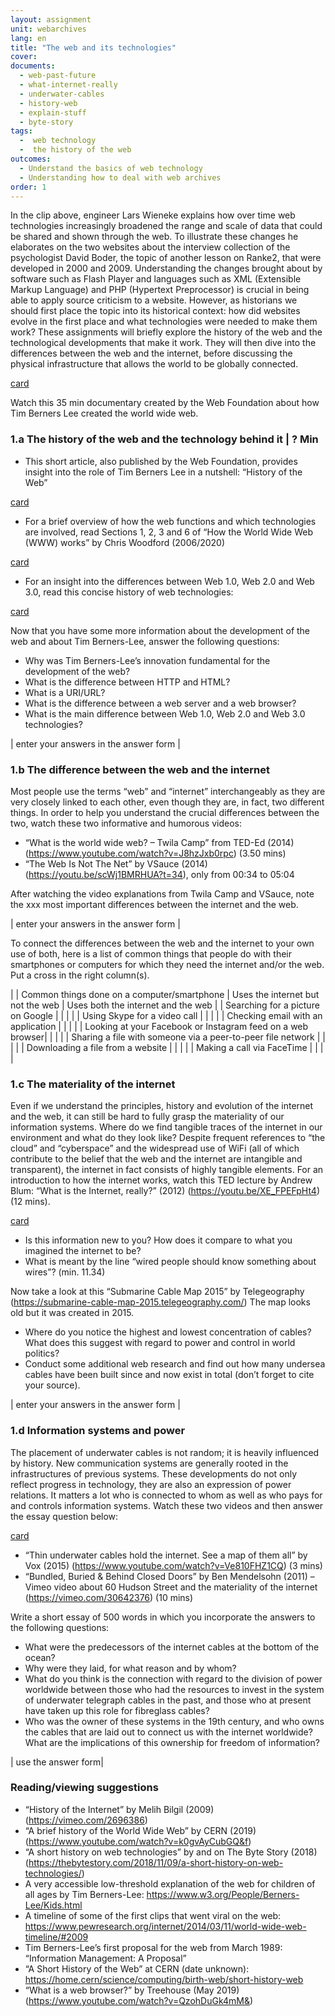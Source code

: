 ```yaml
---
layout: assignment
unit: webarchives
lang: en
title: "The web and its technologies"
cover:
documents:
  - web-past-future
  - what-internet-really
  - underwater-cables
  - history-web
  - explain-stuff
  - byte-story
tags:
  -  web technology
  -  the history of the web
outcomes:
  - Understand the basics of web technology
  - Understanding how to deal with web archives
order: 1
---
```

In the clip above, engineer Lars Wieneke explains how over time web technologies increasingly broadened the range and scale of data that could be shared and shown through the web. To illustrate these changes he elaborates on the two websites about the interview collection of the psychologist David Boder, the topic of another lesson on Ranke2, that were developed in 2000 and 2009.
Understanding the changes brought about by software such as Flash Player and languages such as XML (Extensible Markup Language) and PHP (Hypertext Preprocessor) is crucial in being able to apply source criticism to a website. However, as historians we should first place the topic into its historical context: how did websites evolve in the first place and what technologies were needed to make them work?
These assignments will briefly explore the history of the web and the technological developments that make it work. They will then dive into the differences between the web and the internet, before discussing the physical infrastructure that allows the world to be globally connected.


[card](web-past-future)


Watch this 35 min documentary created by the Web Foundation about how Tim Berners Lee created the world wide web. 

<!-- more -->

<!-- briefing-student -->

### 1.a The history of the web and the technology behind it | ? Min
<!-- section-contents -->

-	This short article, also published by the Web Foundation, provides insight into the role of Tim Berners Lee in a nutshell: “History of the Web” 

[card](history-web)

-	For a brief overview of how the web functions and which technologies are involved, read Sections 1, 2, 3 and 6 of “How the World Wide Web (WWW) works” by Chris Woodford (2006/2020) 

[card](explain-stuff)

-	For an insight into the differences between Web 1.0, Web 2.0 and Web 3.0, read this concise history of web technologies: 

[card](byte-story)

Now that you have some more information about the development of the web and about Tim Berners-Lee, answer the following questions:
-	Why was Tim Berners-Lee’s innovation fundamental for the development of the web?
-	What is the difference between HTTP and HTML?
-	What is a URI/URL?
-	What is the difference between a web server and a web browser?
-	What is the main difference between Web 1.0, Web 2.0 and Web 3.0 technologies?

| enter your answers in the answer form |


<!-- section -->

### 1.b The difference between the web and the internet
<!-- section-contents -->

Most people use the terms “web” and “internet” interchangeably as they are very closely linked to each other, even though they are, in fact, two different things. In order to help you understand the crucial differences between the two, watch these two informative and humorous videos:
-	“What is the world wide web? – Twila Camp” from TED-Ed (2014) (https://www.youtube.com/watch?v=J8hzJxb0rpc) (3.50 mins)
-	“The Web Is Not The Net” by VSauce (2014) (https://youtu.be/scWj1BMRHUA?t=34), only from 00:34 to 05:04

After watching the video explanations from Twila Camp and VSauce, note the xxx most important differences between the internet and the web.


| enter your answers in the answer form |



To connect the differences between the web and the internet to your own use of both, here is a list of common things that people do with their smartphones or computers for which they need the internet and/or the web. Put a cross in the right column(s).


| | Common things done on a computer/smartphone | Uses the internet but not the web | Uses both the internet and the web |
| Searching for a picture on Google	|  |  |  |
| Using Skype for a video call |  |  |  |
| Checking email with an application |  |  |  |
| Looking at your Facebook or Instagram feed on a web browser|  |  |  |
| Sharing a file with someone via a peer-to-peer file network |  |  |  |
| Downloading a file from a website |  |  |  |
| Making a call via FaceTime |  |  |  |

<!-- section -->

### 1.c The materiality of the internet
<!-- section-contents -->

Even if we understand the principles, history and evolution of the internet and the web, it can still be hard to fully grasp the materiality of our information systems. Where do we find tangible traces of the internet in our environment and what do they look like?
Despite frequent references to “the cloud” and “cyberspace” and the widespread use of WiFi (all of which contribute to the belief that the web and the internet are intangible and transparent), the internet in fact consists of highly tangible elements. For an introduction to how the internet works, watch this TED lecture by Andrew Blum: “What is the Internet, really?” (2012) (https://youtu.be/XE_FPEFpHt4) (12 mins).

[card](what-internet-really) 

-	Is this information new to you? How does it compare to what you imagined the internet to be?
-	What is meant by the line “wired people should know something about wires”? (min. 11.34)

Now take a look at this “Submarine Cable Map 2015” by Telegeography (https://submarine-cable-map-2015.telegeography.com/)
The map looks old but it was created in 2015.
-	Where do you notice the highest and lowest concentration of cables? What does this suggest with regard to power and control in world politics?
-	Conduct some additional web research and find out how many undersea cables have been built since and now exist in total (don’t forget to cite your source).

| enter your answers in the answer form |
<!-- section -->

### 1.d Information systems and power
<!-- section-contents -->

The placement of underwater cables is not random; it is heavily influenced by history. New communication systems are generally rooted in the infrastructures of previous systems. These developments do not only reflect progress in technology, they are also an expression of power relations. It matters a lot who is connected to whom as well as who pays for and controls information systems. Watch these two videos and then answer the essay question below:

[card](underwater-cables)

-	“Thin underwater cables hold the internet. See a map of them all” by Vox (2015) (https://www.youtube.com/watch?v=Ve810FHZ1CQ) (3 mins)
-	“Bundled, Buried & Behind Closed Doors” by Ben Mendelsohn (2011) – Vimeo video about 60 Hudson Street and the materiality of the internet (https://vimeo.com/30642376) (10 mins)

Write a short essay of 500 words in which you incorporate the answers to the following questions:
-	What were the predecessors of the internet cables at the bottom of the ocean?
-	Why were they laid, for what reason and by whom?
-	What do you think is the connection with regard to the division of power worldwide between those who had the resources to invest in the system of underwater telegraph cables in the past, and those who at present have taken up this role for fibreglass cables?
-	Who was the owner of these systems in the 19th century, and who owns the cables that are laid out to connect us with the internet worldwide? What are the implications of this ownership for freedom of information?


| use the answer form|


<!-- section -->

### Reading/viewing suggestions
<!-- section-contents -->

-	“History of the Internet” by Melih Bilgil (2009) (https://vimeo.com/2696386)
-	“A brief history of the World Wide Web” by CERN (2019) (https://www.youtube.com/watch?v=k0gvAyCubGQ&f)
-	“A short history on web technologies” by and on The Byte Story (2018) (https://thebytestory.com/2018/11/09/a-short-history-on-web-technologies/)
-	A very accessible low-threshold explanation of the web for children of all ages by Tim Berners-Lee: https://www.w3.org/People/Berners-Lee/Kids.html
-	A timeline of some of the first clips that went viral on the web: https://www.pewresearch.org/internet/2014/03/11/world-wide-web-timeline/#2009
-	Tim Berners-Lee’s first proposal for the web from March 1989: “Information Management: A Proposal”
-	“A Short History of the Web” at CERN (date unknown): https://home.cern/science/computing/birth-web/short-history-web
-	“What is a web browser?” by Treehouse (May 2019) (https://www.youtube.com/watch?v=QzohDuGk4mM&)
<!-- briefing-teacher -->
